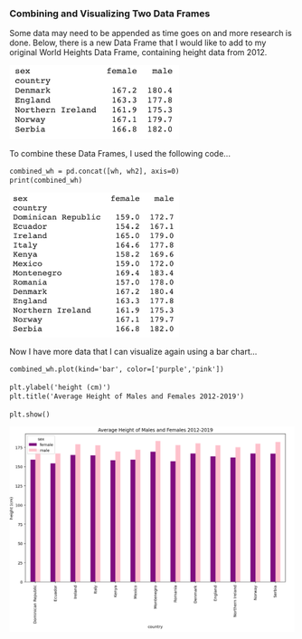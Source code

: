 ### Combining and Visualizing Two Data Frames
Some data may need to be appended as time goes on and more research is done. Below, there is a new Data Frame that I would like to add to my original World Heights Data Frame, containing height data from 2012. 

<img src='wh2 table.png' width='300'/>

To combine these Data Frames, I used the following code...


```
combined_wh = pd.concat([wh, wh2], axis=0)
print(combined_wh)
```

<img src='combined wh table.png' width='300'/>

Now I have more data that I can visualize again using a bar chart...


```
combined_wh.plot(kind='bar', color=['purple','pink'])

plt.ylabel('height (cm)')
plt.title('Average Height of Males and Females 2012-2019')

plt.show()
```

<img src='combined wh plot.png' width='800'/>
